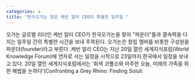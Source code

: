 ```yaml
---
categories: a
title: "한국오가논 찾은 케빈 알리 CEO의 특별한 일주일 "
---
```

오가논 글로벌 리더인 케빈 알리 CEO가 한국오가논을 찾아 "파운더"들과 결속력을 다지는 일주일 간의 특별한 시간을 보내 주목된다. 오가논은 창립 멤버를 비롯한 구성원을 파운더(founder)라고 부른다 .케빈 알리 CEO는 지난 20일 열린 세계지식포럼(World Knowledge Forum)에 연자로 서는 일정을 시작으로 23일까지 한국에서 일정을 보내고 있다. 20일 열린 세계지식포럼에서는 ‘회색 코뿔소와 마주한 오늘, 미래의 가족을 위한 해법을 논하다’(Confronting a Grey Rhino: Finding Soluti